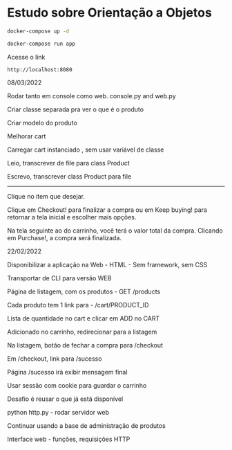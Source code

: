 # Estudo sobre Orientação a Objetos

```bash
docker-compose up -d

docker-compose run app
```

Acesse o link

```
http://localhost:8080
```

08/03/2022

Rodar tanto em console como web. console.py and web.py

Criar classe separada pra ver o que é o produto

Criar modelo do produto

Melhorar cart

Carregar cart instanciado , sem usar variável de classe

Leio, transcrever de file para class Product

Escrevo, transcrever class Product para file

---

Clique no item que desejar.

Clique em Checkout! para finalizar a compra ou em Keep buying! para retornar a tela inicial e escolher mais opções.

Na tela seguinte ao do carrinho, você terá o valor total da compra. Clicando em Purchase!, a compra será finalizada.


22/02/2022

Disponibilizar a aplicação na Web - HTML - Sem framework, sem CSS

Transportar de CLI para versão WEB

Página de listagem, com os produtos - GET /products

Cada produto tem 1 link para - /cart/PRODUCT_ID

Lista de quantidade no cart e clicar em ADD no CART

Adicionado no carrinho, redirecionar para a listagem

Na listagem, botão de fechar a compra para /checkout

Em /checkout, link para /sucesso

Página /sucesso irá exibir mensagem final

Usar sessão com cookie para guardar o carrinho

Desafio é reusar o que já está disponível

python http.py - rodar servidor web

Continuar usando a base de administração de produtos

Interface web - funções, requisições HTTP
